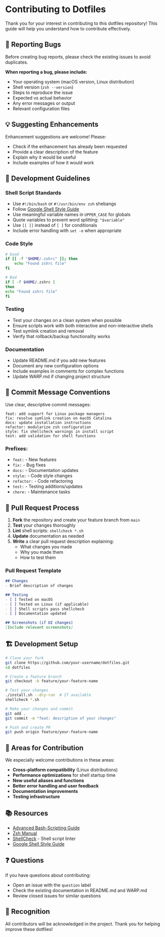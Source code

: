 # Contributing to Dotfiles

Thank you for your interest in contributing to this dotfiles repository! This guide will help you understand how to contribute effectively.

## 🐛 Reporting Bugs

Before creating bug reports, please check the existing issues to avoid duplicates.

**When reporting a bug, please include:**
- Your operating system (macOS version, Linux distribution)
- Shell version (`zsh --version`)
- Steps to reproduce the issue
- Expected vs actual behavior
- Any error messages or output
- Relevant configuration files

## 💡 Suggesting Enhancements

Enhancement suggestions are welcome! Please:
- Check if the enhancement has already been requested
- Provide a clear description of the feature
- Explain why it would be useful
- Include examples of how it would work

## 🔧 Development Guidelines

### Shell Script Standards
- Use `#!/bin/bash` or `#!/usr/bin/env zsh` shebangs
- Follow [Google Shell Style Guide](https://google.github.io/styleguide/shellguide.html)
- Use meaningful variable names in `UPPER_CASE` for globals
- Quote variables to prevent word splitting: `"$variable"`
- Use `[[ ]]` instead of `[ ]` for conditionals
- Include error handling with `set -e` when appropriate

### Code Style
```bash
# Good
if [[ -f "$HOME/.zshrc" ]]; then
    echo "Found zshrc file"
fi

# Bad
if [ -f $HOME/.zshrc ]
then
echo "Found zshrc file"
fi
```

### Testing
- Test your changes on a clean system when possible
- Ensure scripts work with both interactive and non-interactive shells
- Test symlink creation and removal
- Verify that rollback/backup functionality works

### Documentation
- Update README.md if you add new features
- Document any new configuration options
- Include examples in comments for complex functions
- Update WARP.md if changing project structure

## 📝 Commit Message Conventions

Use clear, descriptive commit messages:

```
feat: add support for Linux package managers
fix: resolve symlink creation on macOS Catalina
docs: update installation instructions
refactor: modularize zsh configuration
style: fix shellcheck warnings in install script
test: add validation for shell functions
```

### Prefixes:
- `feat:` - New features
- `fix:` - Bug fixes  
- `docs:` - Documentation updates
- `style:` - Code style changes
- `refactor:` - Code refactoring
- `test:` - Testing additions/updates
- `chore:` - Maintenance tasks

## 🔄 Pull Request Process

1. **Fork** the repository and create your feature branch from `main`
2. **Test** your changes thoroughly
3. **Lint** shell scripts: `shellcheck *.sh`
4. **Update** documentation as needed
5. **Write** a clear pull request description explaining:
   - What changes you made
   - Why you made them
   - How to test them

### Pull Request Template
```markdown
## Changes
- Brief description of changes

## Testing
- [ ] Tested on macOS
- [ ] Tested on Linux (if applicable)
- [ ] Shell scripts pass shellcheck
- [ ] Documentation updated

## Screenshots (if UI changes)
[Include relevant screenshots]
```

## 🏗️ Development Setup

```bash
# Clone your fork
git clone https://github.com/your-username/dotfiles.git
cd dotfiles

# Create a feature branch
git checkout -b feature/your-feature-name

# Test your changes
./install.sh --dry-run  # If available
shellcheck *.sh

# Make your changes and commit
git add .
git commit -m "feat: description of your changes"

# Push and create PR
git push origin feature/your-feature-name
```

## 🎯 Areas for Contribution

We especially welcome contributions in these areas:
- **Cross-platform compatibility** (Linux distributions)
- **Performance optimizations** for shell startup time
- **New useful aliases and functions**
- **Better error handling and user feedback**
- **Documentation improvements**
- **Testing infrastructure**

## 📚 Resources

- [Advanced Bash-Scripting Guide](https://tldp.org/LDP/abs/html/)
- [Zsh Manual](https://zsh.sourceforge.io/Doc/Release/zsh_toc.html)
- [ShellCheck](https://www.shellcheck.net/) - Shell script linter
- [Google Shell Style Guide](https://google.github.io/styleguide/shellguide.html)

## ❓ Questions

If you have questions about contributing:
- Open an issue with the `question` label
- Check the existing documentation in README.md and WARP.md
- Review closed issues for similar questions

## 🙏 Recognition

All contributors will be acknowledged in the project. Thank you for helping improve these dotfiles!